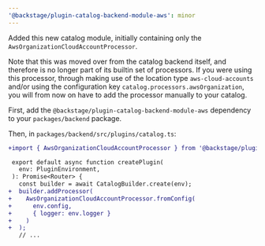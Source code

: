 ```yaml
---
'@backstage/plugin-catalog-backend-module-aws': minor
---
```


Added this new catalog module, initially containing only the
`AwsOrganizationCloudAccountProcessor`.

Note that this was moved over from the catalog backend itself, and therefore is
no longer part of its builtin set of processors. If you were using this
processor, through making use of the location type `aws-cloud-accounts` and/or
using the configuration key `catalog.processors.awsOrganization`, you will from
now on have to add the processor manually to your catalog.

First, add the `@backstage/plugin-catalog-backend-module-aws` dependency to your
`packages/backend` package.

Then, in `packages/backend/src/plugins/catalog.ts`:

```diff
+import { AwsOrganizationCloudAccountProcessor } from '@backstage/plugin-catalog-backend-module-aws';

 export default async function createPlugin(
   env: PluginEnvironment,
 ): Promise<Router> {
   const builder = await CatalogBuilder.create(env);
+  builder.addProcessor(
+    AwsOrganizationCloudAccountProcessor.fromConfig(
+      env.config,
+      { logger: env.logger }
+    )
+  );
   // ...
```

